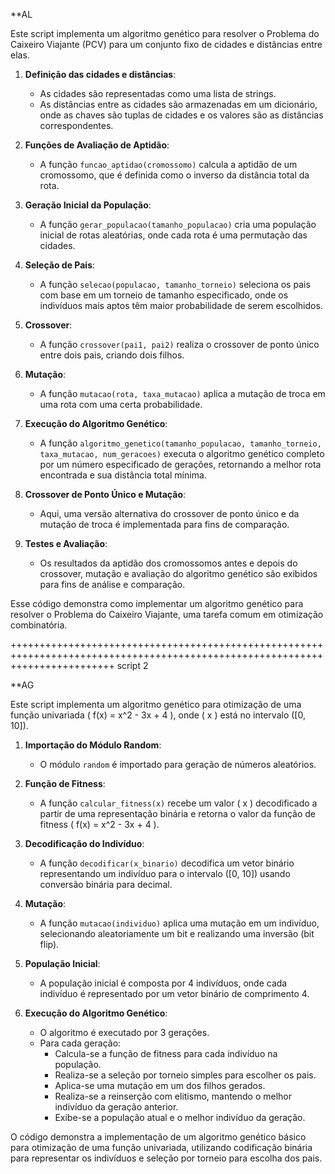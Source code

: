 **AL

Este script implementa um algoritmo genético para resolver o Problema do Caixeiro Viajante (PCV) para um conjunto fixo de cidades e distâncias entre elas.

1. **Definição das cidades e distâncias**:
   - As cidades são representadas como uma lista de strings.
   - As distâncias entre as cidades são armazenadas em um dicionário, onde as chaves são tuplas de cidades e os valores são as distâncias correspondentes.

2. **Funções de Avaliação de Aptidão**:
   - A função `funcao_aptidao(cromossomo)` calcula a aptidão de um cromossomo, que é definida como o inverso da distância total da rota.
   
3. **Geração Inicial da População**:
   - A função `gerar_populacao(tamanho_populacao)` cria uma população inicial de rotas aleatórias, onde cada rota é uma permutação das cidades.

4. **Seleção de Pais**:
   - A função `selecao(populacao, tamanho_torneio)` seleciona os pais com base em um torneio de tamanho especificado, onde os indivíduos mais aptos têm maior probabilidade de serem escolhidos.

5. **Crossover**:
   - A função `crossover(pai1, pai2)` realiza o crossover de ponto único entre dois pais, criando dois filhos.

6. **Mutação**:
   - A função `mutacao(rota, taxa_mutacao)` aplica a mutação de troca em uma rota com uma certa probabilidade.

7. **Execução do Algoritmo Genético**:
   - A função `algoritmo_genetico(tamanho_populacao, tamanho_torneio, taxa_mutacao, num_geracoes)` executa o algoritmo genético completo por um número especificado de gerações, retornando a melhor rota encontrada e sua distância total mínima.

8. **Crossover de Ponto Único e Mutação**:
   - Aqui, uma versão alternativa do crossover de ponto único e da mutação de troca é implementada para fins de comparação.

9. **Testes e Avaliação**:
   - Os resultados da aptidão dos cromossomos antes e depois do crossover, mutação e avaliação do algoritmo genético são exibidos para fins de análise e comparação.

Esse código demonstra como implementar um algoritmo genético para resolver o Problema do Caixeiro Viajante, uma tarefa comum em otimização combinatória.



++++++++++++++++++++++++++++++++++++++++++++++++++++++++++++++++++++++++++++++++++++++++++++++++++++++++++++++++++++++++++++++
script 2

**AG

Este script implementa um algoritmo genético para otimização de uma função univariada \( f(x) = x^2 - 3x + 4 \), onde \( x \) está no intervalo \([0, 10]\). 

1. **Importação do Módulo Random**:
   - O módulo `random` é importado para geração de números aleatórios.

2. **Função de Fitness**:
   - A função `calcular_fitness(x)` recebe um valor \( x \) decodificado a partir de uma representação binária e retorna o valor da função de fitness \( f(x) = x^2 - 3x + 4 \).

3. **Decodificação do Indivíduo**:
   - A função `decodificar(x_binario)` decodifica um vetor binário representando um indivíduo para o intervalo \([0, 10]\) usando conversão binária para decimal.

4. **Mutação**:
   - A função `mutacao(individuo)` aplica uma mutação em um indivíduo, selecionando aleatoriamente um bit e realizando uma inversão (bit flip).

5. **População Inicial**:
   - A população inicial é composta por 4 indivíduos, onde cada indivíduo é representado por um vetor binário de comprimento 4.

6. **Execução do Algoritmo Genético**:
   - O algoritmo é executado por 3 gerações.
   - Para cada geração:
     - Calcula-se a função de fitness para cada indivíduo na população.
     - Realiza-se a seleção por torneio simples para escolher os pais.
     - Aplica-se uma mutação em um dos filhos gerados.
     - Realiza-se a reinserção com elitismo, mantendo o melhor indivíduo da geração anterior.
     - Exibe-se a população atual e o melhor indivíduo da geração.

O código demonstra a implementação de um algoritmo genético básico para otimização de uma função univariada, utilizando codificação binária para representar os indivíduos e seleção por torneio para escolha dos pais.

